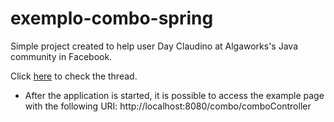 # exemplo-combo-spring
<p>Simple project created to help user Day Claudino at Algaworks's Java community in Facebook.</p>
Click <a href="https://www.facebook.com/groups/1467881680180826/permalink/1688791508089841/">here</a> to check the thread.

- After the application is started, it is possible to access the example page with the following URI: http://localhost:8080/combo/comboController
